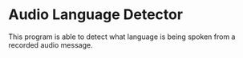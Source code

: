 # Audio Language Detector

This program is able to detect what language is being spoken from a recorded audio message.
